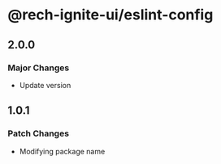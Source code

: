 # @rech-ignite-ui/eslint-config

## 2.0.0

### Major Changes

- Update version

## 1.0.1

### Patch Changes

- Modifying package name
